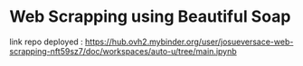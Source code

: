 # Web Scrapping using Beautiful Soap

link repo deployed : https://hub.ovh2.mybinder.org/user/josueversace-web-scrapping-nft59sz7/doc/workspaces/auto-u/tree/main.ipynb
